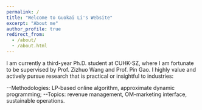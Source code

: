 ```yaml
---
permalink: /
title: "Welcome to Guokai Li's Website"
excerpt: "About me"
author_profile: true
redirect_from: 
  - /about/
  - /about.html
---
```


I am currently a third-year Ph.D. student at CUHK-SZ, where I am fortunate to be supervised by Prof. Zizhuo Wang and Prof. Pin Gao. I highly value and actively pursue research that is practical or insightful to industries:

--Methodologies: LP-based online algorithm, approximate dynamic programming;
--Topics: revenue management, OM-marketing interface, sustainable operations.
